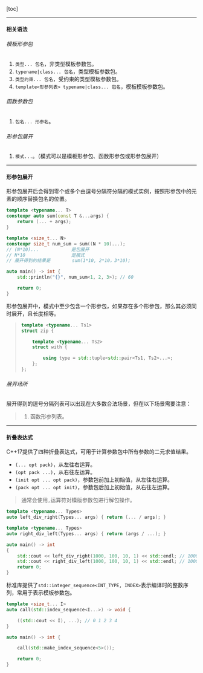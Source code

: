 [toc]

---

#### 相关语法

###### 模板形参包

1.   `类型... 包名`，非类型模板参数包。
2.   `typename|class... 包名`，类型模板参数包。
3.   `类型约束... 包名`，受约束的类型模板参数包。
4.   `template<形参列表> typename|class... 包名`，模板模板参数包。

###### 函数参数包

1.   `包名... 形参名`。

###### 形参包展开

1.   `模式...`。（模式可以是模板形参包、函数形参包或形参包展开）

---

#### 形参包展开

形参包展开后会得到零个或多个由逗号分隔符分隔的模式实例，按照形参包中的元素的顺序替换包名的位置。

```cpp
template <typename... T>
constexpr auto sum(const T &...args) {
    return (... + args);
}

template <size_t... N>
constexpr size_t num_sum = sum((N * 10)...);
// (N*10)...            是包展开
// N*10                 是模式
// 展开得到的结果是        sum(1*10, 2*10，3*10);

auto main() -> int {
    std::println("{}", num_sum<1, 2, 3>); // 60

    return 0;
}
```

形参包展开中，模式中至少包含一个形参包，如果存在多个形参包，那么其必须同时展开，且长度相等。

>   ```cpp
>   template <typename... Ts1>
>   struct zip {
>   
>       template <typename... Ts2>
>       struct with {
>   
>           using type = std::tuple<std::pair<Ts1, Ts2>...>;
>       };
>   };
>   ```

###### 展开场所

展开得到的逗号分隔列表可以出现在大多数合法场景，但在以下场景需要注意：

>   1.   函数形参列表。
>
>        >   

















---

#### 折叠表达式

C++17提供了四种折叠表达式，可用于计算参数包中所有参数的二元求值结果。

* `(... opt pack)`，从左往右运算。
* `(opt pack ...)`，从右往左运算。
* `(init opt ... opt pack)`，参数包前加上初始值，从左往右运算。
* `(pack opt ... opt init)`，参数包后加上初始值，从右往左运算。

>   通常会使用`,`运算符对模版参数包进行解包操作。

```cpp
template <typename... Types>
auto left_div_right(Types... args) { return (... / args); }

template <typename... Types>
auto right_div_left(Types... args) { return (args / ...); }

auto main() -> int
{
    std::cout << left_div_right(1000, 100, 10, 1) << std::endl; // 1000 / 100 / 10 / 1 == 1
    std::cout << right_div_left(1000, 100, 10, 1) << std::endl; // 1000 / (100 / (10 / 1)) == 100
    return 0;
}
```

标准库提供了`std::integer_sequence<INT_TYPE, INDEX>`表示编译时的整数序列，常用于表示模板参数包。

```cpp
template <size_t... I>
auto call(std::index_sequence<I...>) -> void {

    ((std::cout << I), ...); // 0 1 2 3 4
}

auto main() -> int {

    call(std::make_index_sequence<5>());

    return 0;
}
```

